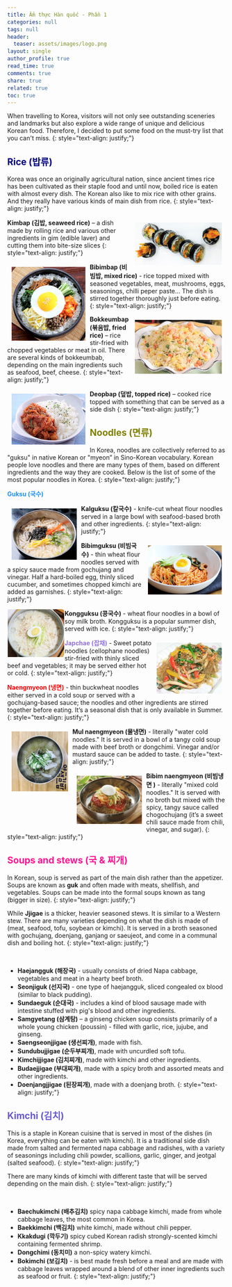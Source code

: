 ```yaml
---
title: Ẩm thực Hàn quốc - Phần 1
categories: null
tags: null
header:
  teaser: assets/images/logo.png
layout: single
author_profile: true
read_time: true
comments: true
share: true
related: true
toc: true
---
```


When travelling to Korea, visitors will not only see outstanding sceneries and landmarks but also explore a wide range of unique and delicious Korean food. Therefore, I decided to put some food on the must-try list that you can't miss.
{: style="text-align: justify;"}

## <span style="color:navy"> Rice (밥류) </span>

Korea was once an originally agricultural nation, since ancient times rice has been cultivated as their staple food and until now, boiled rice is eaten with almost every dish. The Korean also like to mix rice with other grains. And they really have various kinds of main dish from rice.
{: style="text-align: justify;"}

<img align="right" style="width:200px; padding: 10px" src="/assets/images/kimbap.png"> **Kimbap (김밥, seaweed rice)** – a dish made by rolling rice and various other ingredients in gim (edible laver) and cutting them into bite-size slices
{: style="text-align: justify;"}

<img align="left" style="width:170px; padding: 10px" src="/assets/images/bibimbab.png">**Bibimbap (비빔밥, mixed rice)** - rice topped mixed with seasoned vegetables, meat, mushrooms, eggs, seasonings, chilli peper paste... The dish is stirred together thoroughly just before eating.
{: style="text-align: justify;"}

<img align="right" style="width:200px; padding: 10px" src="/assets/images/bokkeumbab.png">**Bokkeumbap (볶음밥, fried rice)** – rice stir-fried with chopped vegetables or meat in oil. There are several kinds of bokkeumbab, depending on the main ingredients such as seafood, beef, cheese.
{: style="text-align: justify;"}

<img align="left" style="width:170px; padding: 10px" src="/assets/images/deopbab.png"> **Deopbap (덮밥, topped rice)** – cooked rice topped with something that can be served as a side dish 
{: style="text-align: justify;"}

## <span style="color:olive">  Noodles (면류) </span>

In Korea, noodles are collectively referred to as "guksu" in native Korean or "myeon” in Sino-Korean vocabulary. Korean people love noodles and there are many types of them, based on different ingredients and the way they are cooked. Below is the list of some of the most popular noodles in Korea.
{: style="text-align: justify;"}

<span style="color:dodgerblue"> **Guksu (국수)** </span>

<img align="left" style="width:150px; padding: 10px" src="/assets/images/kkaguksu.png"> **Kalguksu (칼국수)** - knife-cut wheat flour noodles served in a large bowl with seafood-based broth and other ingredients.
{: style="text-align: justify;"}

<img align="right" style="width:170px; padding: 10px" src="/assets/images/bibimguksu.png"> **Bibimguksu (비빔국수)** - thin wheat flour noodles served with a spicy sauce made from gochujang and vinegar. Half a hard-boiled egg, thinly sliced cucumber, and sometimes chopped kimchi are added as garnishes.
{: style="text-align: justify;"}

<img align="left" style="width:130px; padding: 1px" src="/assets/images/kongguksu.png"> **Kongguksu (콩국수)** - wheat flour noodles in a bowl of soy milk broth. Kongguksu is a popular summer dish, served with ice.
  {: style="text-align: justify;"}
	
<img align="right" style="width:150px; padding: 10px" src="/assets/images/japjae.png"> <span style="color:mediumpurple"> **Japchae (잡채)** </span> - Sweet potato noodles (cellophane noodles) stir-fried with thinly sliced beef and vegetables; it may be served either hot or cold.
  {: style="text-align: justify;"}

<span style="color:red"> **Naengmyeon (냉면)** </span> - thin buckwheat noodles either served in a cold soup or served with a gochujang-based sauce; the noodles and other ingredients are stirred together before eating. It’s a seasonal dish that is only available in Summer.
{: style="text-align: justify;"}

<img align="left" style="width:130px; padding: 10px" src="/assets/images/nengmyeon-1.png"> **Mul naengmyeon (물냉면)** - literally "water cold noodles." It is served in a bowl of a tangy cold soup made with beef broth or dongchimi. Vinegar and/or mustard sauce can be added to taste.
{: style="text-align: justify;"}

<img align="left" style="width:150px; padding: 10px" src="/assets/images/nengmyeon-2.png"> **Bibim naengmyeon (비빔냉면 )** - literally "mixed cold noodles." It is served with no broth but mixed with the spicy, tangy sauce called chogochujang (it’s a sweet chili sauce made from chili, vinegar, and sugar).
{: style="text-align: justify;"}
	
## <span style="color:deeppink"> Soups and stews  (국 & 찌개) </span>

In Korean, soup is served as part of the main dish rather than the appetizer. Soups are known as **guk** and often made with meats, shellfish, and vegetables. Soups can be made into the formal soups known as tang (bigger in size). 
{: style="text-align: justify;"}

While **Jjigae** is a thicker, heavier seasoned stews. It is similar to a Western stew. There are many varieties depending on what the dish is made of (meat, seafood, tofu, soybean or kimchi). It is served in a broth seasoned with gochujang, doenjang, ganjang or saeujeot, and come in a communal dish and boiling hot.
{: style="text-align: justify;"}

<figure style="width: 650px" class="align-center">
  <img src="{{ site.url }}{{ site.baseurl }}/assets/images/gukjjigae.png" alt="">
  <figcaption></figcaption>
</figure>

  * **Haejangguk (해장국)** - usually consists of dried Napa cabbage, vegetables and meat in a hearty beef broth. 
  * **Seonjiguk (선지국)** - one type of haejangguk, sliced congealed ox blood (similar to black pudding).
  * **Sundaeguk (순대국)** - includes a kind of blood sausage made with intestine stuffed with pig's blood and other ingredients.
  * **Samgyetang (삼계탕)** – a  ginseng chicken soup consists primarily of a whole young chicken (poussin) - filled with garlic, rice, jujube, and ginseng.
  * **Saengseonjjigae (생선찌개)**, made with fish.
  * **Sundubujjigae (순두부찌개)**, made with uncurdled soft tofu.
  * **Kimchijjigae (김치찌개)**, made with kimchi and other ingredients.
  * **Budaejjigae (부대찌개)**, made with a spicy broth and assorted meats and other ingredients.
  * **Doenjangjjigae (된장찌개)**, made with a doenjang broth.
{: style="text-align: justify;"}

## <span style="color:slateblue"> Kimchi (김치) </span>
This is a staple in Korean cuisine that is served in most of the dishes (in Korea, everything can be eaten with kimchi). It is a traditional side dish made from salted and fermented napa cabbage and radishes, with a variety of seasonings including chili powder, scallions, garlic, ginger, and jeotgal (salted seafood).
{: style="text-align: justify;"}

There are many kinds of kimchi with different taste that will be served depending on the main dish.
{: style="text-align: justify;"}

<figure style="width: 650px" class="align-center">
  <img src="{{ site.url }}{{ site.baseurl }}/assets/images/kimchi.png" alt="">
  <figcaption></figcaption>
</figure>

  * **Baechukimchi (배추김치)** spicy napa cabbage kimchi, made from whole cabbage leaves, the most common in Korea.
  * **Baekkimchi (백김치)** white kimchi, made without chili pepper.
  * **Kkakdugi (깍두기)** spicy cubed Korean radish strongly-scented kimchi containing fermented shrimp.
  * **Dongchimi (동치미)** a non-spicy watery kimchi.
  * **Bokimchi (보김치)** - is best made fresh before a meal and are made with cabbage leaves wrapped around a blend of other inner ingredients such as seafood or fruit.
{: style="text-align: justify;"}